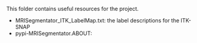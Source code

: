 This folder contains useful resources for the project. 
  - MRISegmentator_ITK_LabelMap.txt: the label descriptions for the ITK-SNAP
  - pypi-MRISegmentator.ABOUT: 
